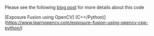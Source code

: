 Please see the following [blog post](https://www.learnopencv.com/exposure-fusion-using-opencv-cpp-python/) for more details about this code

[Exposure Fusion using OpenCV] (C++/Python)](https://www.learnopencv.com/exposure-fusion-using-opencv-cpp-python/)
